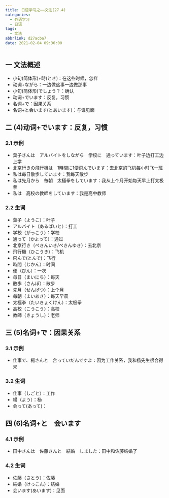 ```yaml
---
title: 日语学习之——文法(27.4)
categories:
  - 外语学习
  - 日语
tags:
  - 文法
abbrlink: d27acba7
date: 2021-02-04 09:36:00
---
```

## 一 文法概述

* 小句(简体形)+時(とき)：在这些时候，怎样
* 动词+ながら：一边做这事一边做那事
* 小句(简体形)でしょう？：确认
* 动词+でいます：反复，习惯
* 名词+で：因果关系
* 名词+と会います(とあいます)：与谁见面

<!--more-->

## 二 (4)动词+でいます：反复，习惯

### 2.1 示例

* 葉子さんは　アルバイトをしながら　学校に　通っています：叶子边打工边上学
* 北京行きの飛行機は　1時間に1便飛んでいます：去北京的飞机每小时飞一班
* 私は毎日散歩しています：我每天散步
* 私は先月から　毎朝　太極拳をしています：我从上个月开始每天早上打太极拳
* 私は　高校の教師をしています：我是高中教师

### 2.2 生词

* 葉子（ようこ）：叶子
* アルバイト（あるばいと）：打工
* 学校（がっこう）：学校
* 通って（かよって）：通过
* 北京行き（ぺきんいき/ぺきんゆき）：去北京
* 飛行機（ひこうき）：飞机
* 飛んで(とんで)：飞行
* 時間（じかん）：时间
* 便（びん）：一次
* 毎日（まいにち）：每天
* 散歩（さんぽ）：散步
* 先月（せんげつ）：上个月
* 毎朝（まいあさ）：每天早晨
* 太極拳（たいきょくけん）：太极拳
* 高校（こうこう）：高校
* 教師（きょうし）：老师

## 三  (5)名词+で：因果关系

### 3.1 示例

* 仕事で、楊さんと　合っていだんですよ：因为工作关系，我和杨先生很合得来

### 3.2 生词

* 仕事（しごと）：工作
* 楊（よう）：杨
* 会って(あって)：

## 四  (6)名词+と　会います

### 4.1 示例

* 田中さんは　佐藤さんと　結婚　しました：田中和佐藤结婚了

### 4.2 生词

* 佐藤（さとう）：佐藤
* 結婚（けっこん）：结婚
* 会います(あいます)：见面